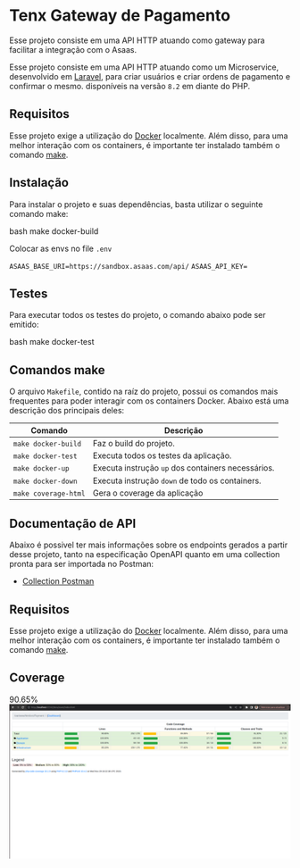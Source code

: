 # Tenx Gateway de Pagamento

Esse projeto consiste em uma API HTTP atuando como gateway para facilitar a integração com o Asaas.

Esse projeto consiste em uma API HTTP atuando como um Microservice, desenvolvido em [Laravel](https://laravel.com/), para criar usuários e criar ordens de pagamento e confirmar o mesmo. disponíveis na versão `8.2` em diante do PHP.

## Requisitos

Esse projeto exige a utilização do [Docker](https://www.docker.com/) localmente. Além disso, para uma melhor interação com os containers, é importante ter instalado também o comando [make](https://linux.die.net/man/1/make).

## Instalação

Para instalar o projeto e suas dependências, basta utilizar o seguinte comando make:

bash
make docker-build

Colocar as envs no file `.env`

`ASAAS_BASE_URI=https://sandbox.asaas.com/api/`
`ASAAS_API_KEY=`

## Testes

Para executar todos os testes do projeto, o comando abaixo pode ser emitido:

bash
make docker-test

## Comandos make

O arquivo `Makefile`, contido na raíz do projeto, possui os comandos mais frequentes para poder interagir com os containers Docker. Abaixo está uma descrição dos principais deles:

| Comando              | Descrição                                          |
|----------------------|----------------------------------------------------|
| `make docker-build`  | Faz o build do projeto.                            |
| `make docker-test`   | Executa todos os testes da aplicação.              |
| `make docker-up`     | Executa instrução `up` dos containers necessários. |
| `make docker-down`   | Executa instrução `down` de todo os containers.    |
| `make coverage-html` | Gera o coverage da aplicação                       |

## Documentação de API
Abaixo é possivel ter mais informações sobre os endpoints gerados a partir desse projeto, tanto na especificação OpenAPI quanto em uma collection pronta para ser importada no Postman:

- [Collection Postman](docs/collection_tenx.json)

## Requisitos

Esse projeto exige a utilização do [Docker](https://www.docker.com/) localmente. Além disso, para uma melhor interação com os containers, é importante ter instalado também o comando [make](https://linux.die.net/man/1/make).

## Coverage
90.65%
![img.png](img.png)
